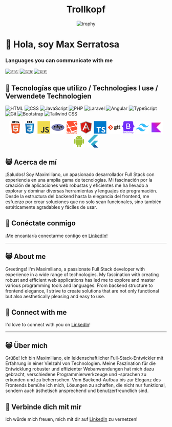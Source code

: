 
<h1 align="center"> Trollkopf </h1>

<p align="center">
  <img src="https://github-profile-trophy.vercel.app/?username=Trollkopf&column=4&row=2&margin-w=15&margin-h=15" alt="trophy">
</p>

# 👋 Hola, soy Max Serratosa
### Languages you can communicate with me

![🇪🇸](https://img.shields.io/badge/%F0%9F%87%AA%F0%9F%87%B8-Espa%C3%B1ol-red) ![🇬🇧](https://img.shields.io/badge/%F0%9F%87%AC%F0%9F%87%A7-English-blue) ![🇩🇪](https://img.shields.io/badge/%F0%9F%87%A9%F0%9F%87%AA-Deutsch-black)


## 🎯 Tecnologías que utilizo / Technologies I use / Verwendete Technologien 

![HTML](https://img.shields.io/badge/HTML-5-orange)
![CSS](https://img.shields.io/badge/CSS-3-blue)
![JavaScript](https://img.shields.io/badge/JavaScript-ES6-yellow)
![PHP](https://img.shields.io/badge/PHP-8.2-blueviolet)
![Laravel](https://img.shields.io/badge/Laravel-11-red)
![Angular](https://img.shields.io/badge/Angular-12-dd0031)
![TypeScript](https://img.shields.io/badge/TypeScript-4.5-blue)
![Git](https://img.shields.io/badge/Git-2.32-orange)
![Bootstrap](https://img.shields.io/badge/Bootstrap-5-blueviolet)
![Tailwind CSS](https://img.shields.io/badge/Tailwind_CSS-3.0-38B2AC)

<p align="center">
  <img src="https://raw.githubusercontent.com/devicons/devicon/master/icons/html5/html5-original-wordmark.svg" alt="html5" width="40" height="40"/> 
  <img src="https://raw.githubusercontent.com/devicons/devicon/master/icons/css3/css3-original-wordmark.svg" alt="css3" width="40" height="40"/> 
  <img src="https://raw.githubusercontent.com/devicons/devicon/master/icons/javascript/javascript-original.svg" alt="javascript" width="40" height="40"/> 
  <img src="https://raw.githubusercontent.com/devicons/devicon/master/icons/php/php-original.svg" alt="php" width="40" height="40"/> 
  <img src="https://raw.githubusercontent.com/devicons/devicon/master/icons/laravel/laravel-plain-wordmark.svg" alt="laravel" width="40" height="40"/>
  <img src="https://raw.githubusercontent.com/devicons/devicon/master/icons/angularjs/angularjs-original.svg" alt="angular" width="40" height="40"/> 
  <img src="https://raw.githubusercontent.com/devicons/devicon/master/icons/typescript/typescript-original.svg" alt="typescript" width="40" height="40"/> 
  <img src="https://raw.githubusercontent.com/devicons/devicon/master/icons/git/git-original-wordmark.svg" alt="git" width="40" height="40"/> 
  <img src="https://raw.githubusercontent.com/devicons/devicon/master/icons/bootstrap/bootstrap-plain-wordmark.svg" alt="bootstrap" width="40" height="40"/>
  <img src="https://raw.githubusercontent.com/devicons/devicon/master/icons/tailwindcss/tailwindcss-plain.svg" alt="tailwindcss" width="40" height="40"/>
  <img src="https://raw.githubusercontent.com/devicons/devicon/master/icons/kotlin/kotlin-original.svg" alt="kotlin" width="40" height="40"/>
  <img src="https://raw.githubusercontent.com/devicons/devicon/master/icons/android/android-original.svg" alt="android" width="40" height="40"/>
  <img src="https://raw.githubusercontent.com/devicons/devicon/master/icons/flutter/flutter-original.svg" alt="flutter" width="40" height="40"/>
</p>

## 😸 Acerca de mí

¡Saludos! Soy Maximiliano, un apasionado desarrollador Full Stack con experiencia en una amplia gama de tecnologías. Mi fascinación por la creación de aplicaciones web robustas y eficientes me ha llevado a explorar y dominar diversas herramientas y lenguajes de programación. Desde la estructura del backend hasta la elegancia del frontend, me esfuerzo por crear soluciones que no solo sean funcionales, sino también estéticamente agradables y fáciles de usar.

## 🔗 Conéctate conmigo
¡Me encantaría conectarme contigo en [LinkedIn](https://www.linkedin.com/in/maximiliano-serratosa-obladen-full-stack-developer/)!

***

## 😸 About me

Greetings! I'm Maximiliano, a passionate Full Stack developer with experience in a wide range of technologies. My fascination with creating robust and efficient web applications has led me to explore and master various programming tools and languages. From backend structure to frontend elegance, I strive to create solutions that are not only functional but also aesthetically pleasing and easy to use.

## 🔗 Connect with me
I'd love to connect with you on [LinkedIn](https://www.linkedin.com/in/maximiliano-serratosa-obladen-full-stack-developer/)!

***
## 😸 Über mich

Grüße! Ich bin Maximiliano, ein leidenschaftlicher Full-Stack-Entwickler mit Erfahrung in einer Vielzahl von Technologien. Meine Faszination für die Entwicklung robuster und effizienter Webanwendungen hat mich dazu gebracht, verschiedene Programmierwerkzeuge und -sprachen zu erkunden und zu beherrschen. Vom Backend-Aufbau bis zur Eleganz des Frontends bemühe ich mich, Lösungen zu schaffen, die nicht nur funktional, sondern auch ästhetisch ansprechend und benutzerfreundlich sind.

## 🔗 Verbinde dich mit mir
Ich würde mich freuen, mich mit dir auf [LinkedIn](https://www.linkedin.com/in/maximiliano-serratosa-obladen-full-stack-developer/) zu vernetzen!

